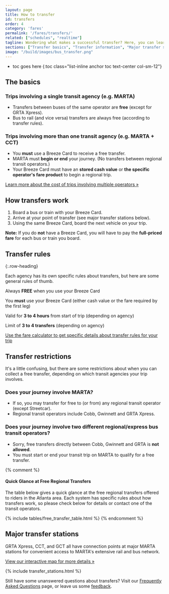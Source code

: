 ```yaml
---
layout: page
title: How to transfer
id: transfers
order: 4
category: 'fares'
permalink: '/fares/transfers/'
related: ["schedules", "realtime"]
tagline: Wondering what makes a successful transfer? Here, you can learn when, where, and how.
sections: ["Transfer basics", "Transfer information", "Major transfer stations"]
image: "/build/images/bus_transfer.png"
---
```


* toc goes here
{:toc class="list-inline anchor toc text-center col-sm-12"}

## The basics

### Trips involving **a single** transit agency (e.g. MARTA)

* Transfers between buses of the same operator are **free** (except for GRTA Xpress).
* Bus to rail (and vice versa) transfers are always free (according to transfer rules).

### Trips involving **more than one** transit agency (e.g. MARTA + CCT)

* You **must** use a Breeze Card to receive a free transfer.
* MARTA must **begin or end** your journey. (No transfers between regional transit operators.)
* Your Breeze Card must have an **stored cash value** or **the specific operator's fare product** to begin a regional trip.

[Learn more about the cost of trips involving multiple operators »](/fares/calculator#free-transfer-eligibility)


## How transfers work

1. Board a bus or train with your Breeze Card.
2. Arrive at your point of transfer (see major transfer stations below).
3. Using the same Breeze Card, board the next vehicle on your trip.

**Note:** If you do **not** have a Breeze Card, you will have to pay the **full-priced fare** for each bus or train you board.


## Transfer rules
{:.row-heading}

Each agency has its own specific rules about transfers, but here are some general rules of thumb.

<div class="row bottom-buffer">
    <div class="col-xs-12 col-sm-6">
        <p class="text-center"><i class="fa fa-check fa-5x"></i></p>
        <p class="text-center">Always <strong>FREE</strong> when you use your Breeze Card</p>
    </div>
    <div class="col-xs-12 col-sm-6">
        <p class="text-center"><i class="fa fa-usd fa-5x"></i></p>
        <p class="text-center">You <strong>must</strong> use your Breeze Card (either cash value or the fare required by the first leg)</p>
    </div>
    <div class="col-xs-12 col-sm-6">
        <p class="text-center"><i class="fa fa-clock-o fa-5x"></i></p>
        <p class="text-center">Valid for <strong>3 to 4 hours</strong> from start of trip (depending on agency)</p>
    </div>
    <div class="col-xs-12 col-sm-6">
        <p class="text-center"><i class="fa fa-tachometer fa-5x"></i></p>
        <p class="text-center">Limit of <strong>3 to 4 transfers</strong> (depending on agency)</p>
    </div>
</div>

[<i class="fa fa-calculator right-5"></i>Use the fare calculator to get specific details about transfer rules for your trip](/fares/calculator)


## Transfer restrictions

It's a little confusing, but there are some restrictions about when you can collect a free transfer, depending on which transit agencies your trip involves.

### <i class="fa fa-check"></i> Does your journey involve MARTA?
* If so, you may transfer for free to (or from) any regional transit operator (except Streetcar).
* Regional transit operators include Cobb, Gwinnett and GRTA Xpress.

### <i class="fa fa-times"></i> Does your journey involve two different regional/express bus transit operators?
* Sorry, free transfers directly between Cobb, Gwinnett and GRTA is **not allowed**. 
* You must start or end your transit trip on MARTA to qualify for a free transfer.

{% comment %}
#### Quick Glance at Free Regional Transfers

The table below gives a quick glance at the free regional transfers offered to riders in the Atlanta area. Each system has specific rules about how transfers work, so please check below for details or contact one of the transit operators.


{% include tables/free_transfer_table.html %}
{% endcomment %}

## Major transfer stations

GRTA Xpress, CCT, and GCT all have connection points at major MARTA stations for convenient access to MARTA's extensive rail and bus network.

[View our interactive map for more details »](/maps/interactive)

{% include transfer_stations.html %}

Still have some unanswered questions about transfers?  Visit our [Frequently Asked Questions](/fares/faqs) page, or leave us some [feedback](/about/feedback).
